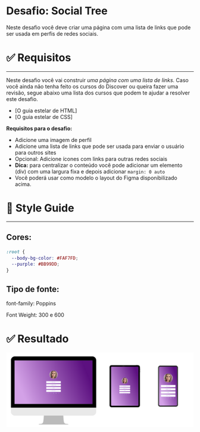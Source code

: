 # Desafio: Social Tree

Neste desafio você deve criar uma página com uma lista de links que pode ser usada em perfis de redes sociais.


# ✅ **Requisitos**

---

Neste desafio você vai construir *uma página com uma lista de links.* Caso você ainda não tenha feito os cursos do Discover ou queira fazer uma revisão, segue abaixo uma lista dos cursos que podem te ajudar a resolver este desafio.

- [O guia estelar de HTML]
- [O guia estelar de CSS]

**Requisitos para o desafio:**

- Adicione uma imagem de perfil
- Adicione uma lista de links que pode ser usada para enviar o usuário para outros sites
- Opcional: Adicione ícones com links para outras redes sociais
- **Dica:** para centralizar o conteúdo você pode adicionar um elemento (div) com uma largura fixa e depois adicionar `margin: 0 auto`
- Você poderá usar como modelo o layout do Figma disponibilizado acima.

# 🎨 Style Guide

---

## **Cores:**

```css
:root {
  --body-bg-color: #FAF7FD;
  --purple: #BB99DD;
}
```

## **Tipo de fonte:**

font-family: Poppins 

Font Weight: 300 e 600


# ✅ **Resultado**

![Image](./images/preview.png?raw=true)